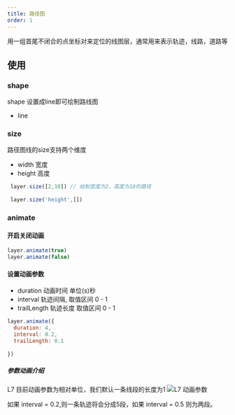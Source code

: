 ```yaml
---
title: 路径图
order: 1
---
```

用一组首尾不闭合的点坐标对来定位的线图层，通常用来表示轨迹，线路，道路等

## 使用

### shape
shape 设置成line即可绘制路线图
- line 

### size
路径图线的size支持两个维度

- width 宽度
- height 高度

```javascript
 layer.size([2,10]) // 绘制宽度为2，高度为10的路径
 
 layer.size('height',[])
```
### animate

#### 开启关闭动画

```javascript
layer.animate(true)
layer.animate(false)
```

#### 设置动画参数

- duration 动画时间 单位(s)秒
- interval 轨迹间隔, 取值区间 0 - 1
- trailLength 轨迹长度 取值区间 0 - 1

```javascript
layer.animate({
  duration: 4,
  interval: 0.2,
  trailLength: 0.1
  
})
```

##### 参数动画介绍
L7 目前动画参数为相对单位，我们默认一条线段的长度为1
![L7 动画参数](https://gw.alipayobjects.com/mdn/rms_855bab/afts/img/A*IBBfSIkb51cAAAAAAAAAAABkARQnAQ)

如果 interval = 0.2,则一条轨迹将会分成5段，如果 interval = 0.5 则为两段。





